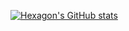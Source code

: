 [![Hexagon's GitHub stats](https://github-readme-stats.vercel.app/api?username=hexagon&theme=gotham&count_private=true&show_icons=true)](https://github.com/anuraghazra/github-readme-stats)
